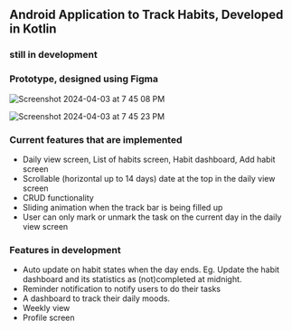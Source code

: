 ## Android Application to Track Habits, Developed in Kotlin
### still in development

### Prototype, designed using Figma

![Screenshot 2024-04-03 at 7 45 08 PM](https://github.com/Kailash201/Resonance/assets/109354852/4b814548-19e5-4d3c-b4e8-3f8da993ac91)


![Screenshot 2024-04-03 at 7 45 23 PM](https://github.com/Kailash201/Resonance/assets/109354852/8a410c9b-445e-4c38-a4f0-8513bfbf74db)

### Current features that are implemented
- Daily view screen, List of habits screen, Habit dashboard, Add habit screen
- Scrollable (horizontal up to 14 days) date at the top in the daily view screen
- CRUD functionality
- Sliding animation when the track bar is being filled up
- User can only mark or unmark the task on the current day in the daily view screen

### Features in development
- Auto update on habit states when the day ends. Eg. Update the habit dashboard and its statistics as (not)completed at midnight.
- Reminder notification to notify users to do their tasks
- A dashboard to track their daily moods.
- Weekly view
- Profile screen
